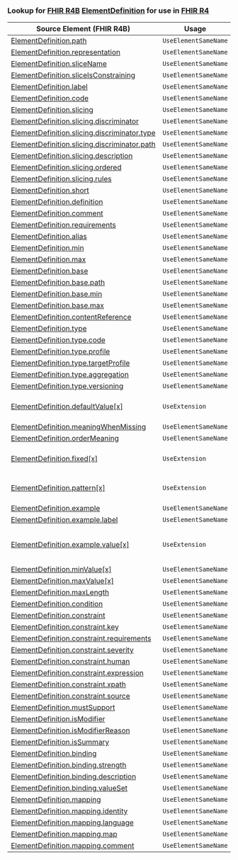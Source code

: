 ### Lookup for [FHIR R4B](https://hl7.org/fhir/R4B/) [ElementDefinition](https://hl7.org/fhir/R4B/ElementDefinition.html) for use in [FHIR R4](https://hl7.org/fhir/R4/)

| Source Element (FHIR R4B) | Usage | Target |
| -------------- | ----- | ------ |
| [ElementDefinition.path](https://hl7.org/fhir/R4B/ElementDefinition.html#resource) | `UseElementSameName` | [ElementDefinition.path](https://hl7.org/fhir/R4/ElementDefinition.html#resource) |
| [ElementDefinition.representation](https://hl7.org/fhir/R4B/ElementDefinition.html#resource) | `UseElementSameName` | [ElementDefinition.representation](https://hl7.org/fhir/R4/ElementDefinition.html#resource) |
| [ElementDefinition.sliceName](https://hl7.org/fhir/R4B/ElementDefinition.html#resource) | `UseElementSameName` | [ElementDefinition.sliceName](https://hl7.org/fhir/R4/ElementDefinition.html#resource) |
| [ElementDefinition.sliceIsConstraining](https://hl7.org/fhir/R4B/ElementDefinition.html#resource) | `UseElementSameName` | [ElementDefinition.sliceIsConstraining](https://hl7.org/fhir/R4/ElementDefinition.html#resource) |
| [ElementDefinition.label](https://hl7.org/fhir/R4B/ElementDefinition.html#resource) | `UseElementSameName` | [ElementDefinition.label](https://hl7.org/fhir/R4/ElementDefinition.html#resource) |
| [ElementDefinition.code](https://hl7.org/fhir/R4B/ElementDefinition.html#resource) | `UseElementSameName` | [ElementDefinition.code](https://hl7.org/fhir/R4/ElementDefinition.html#resource) |
| [ElementDefinition.slicing](https://hl7.org/fhir/R4B/ElementDefinition.html#resource) | `UseElementSameName` | [ElementDefinition.slicing](https://hl7.org/fhir/R4/ElementDefinition.html#resource) |
| [ElementDefinition.slicing.discriminator](https://hl7.org/fhir/R4B/ElementDefinition.html#resource) | `UseElementSameName` | [ElementDefinition.slicing.discriminator](https://hl7.org/fhir/R4/ElementDefinition.html#resource) |
| [ElementDefinition.slicing.discriminator.type](https://hl7.org/fhir/R4B/ElementDefinition.html#resource) | `UseElementSameName` | [ElementDefinition.slicing.discriminator.type](https://hl7.org/fhir/R4/ElementDefinition.html#resource) |
| [ElementDefinition.slicing.discriminator.path](https://hl7.org/fhir/R4B/ElementDefinition.html#resource) | `UseElementSameName` | [ElementDefinition.slicing.discriminator.path](https://hl7.org/fhir/R4/ElementDefinition.html#resource) |
| [ElementDefinition.slicing.description](https://hl7.org/fhir/R4B/ElementDefinition.html#resource) | `UseElementSameName` | [ElementDefinition.slicing.description](https://hl7.org/fhir/R4/ElementDefinition.html#resource) |
| [ElementDefinition.slicing.ordered](https://hl7.org/fhir/R4B/ElementDefinition.html#resource) | `UseElementSameName` | [ElementDefinition.slicing.ordered](https://hl7.org/fhir/R4/ElementDefinition.html#resource) |
| [ElementDefinition.slicing.rules](https://hl7.org/fhir/R4B/ElementDefinition.html#resource) | `UseElementSameName` | [ElementDefinition.slicing.rules](https://hl7.org/fhir/R4/ElementDefinition.html#resource) |
| [ElementDefinition.short](https://hl7.org/fhir/R4B/ElementDefinition.html#resource) | `UseElementSameName` | [ElementDefinition.short](https://hl7.org/fhir/R4/ElementDefinition.html#resource) |
| [ElementDefinition.definition](https://hl7.org/fhir/R4B/ElementDefinition.html#resource) | `UseElementSameName` | [ElementDefinition.definition](https://hl7.org/fhir/R4/ElementDefinition.html#resource) |
| [ElementDefinition.comment](https://hl7.org/fhir/R4B/ElementDefinition.html#resource) | `UseElementSameName` | [ElementDefinition.comment](https://hl7.org/fhir/R4/ElementDefinition.html#resource) |
| [ElementDefinition.requirements](https://hl7.org/fhir/R4B/ElementDefinition.html#resource) | `UseElementSameName` | [ElementDefinition.requirements](https://hl7.org/fhir/R4/ElementDefinition.html#resource) |
| [ElementDefinition.alias](https://hl7.org/fhir/R4B/ElementDefinition.html#resource) | `UseElementSameName` | [ElementDefinition.alias](https://hl7.org/fhir/R4/ElementDefinition.html#resource) |
| [ElementDefinition.min](https://hl7.org/fhir/R4B/ElementDefinition.html#resource) | `UseElementSameName` | [ElementDefinition.min](https://hl7.org/fhir/R4/ElementDefinition.html#resource) |
| [ElementDefinition.max](https://hl7.org/fhir/R4B/ElementDefinition.html#resource) | `UseElementSameName` | [ElementDefinition.max](https://hl7.org/fhir/R4/ElementDefinition.html#resource) |
| [ElementDefinition.base](https://hl7.org/fhir/R4B/ElementDefinition.html#resource) | `UseElementSameName` | [ElementDefinition.base](https://hl7.org/fhir/R4/ElementDefinition.html#resource) |
| [ElementDefinition.base.path](https://hl7.org/fhir/R4B/ElementDefinition.html#resource) | `UseElementSameName` | [ElementDefinition.base.path](https://hl7.org/fhir/R4/ElementDefinition.html#resource) |
| [ElementDefinition.base.min](https://hl7.org/fhir/R4B/ElementDefinition.html#resource) | `UseElementSameName` | [ElementDefinition.base.min](https://hl7.org/fhir/R4/ElementDefinition.html#resource) |
| [ElementDefinition.base.max](https://hl7.org/fhir/R4B/ElementDefinition.html#resource) | `UseElementSameName` | [ElementDefinition.base.max](https://hl7.org/fhir/R4/ElementDefinition.html#resource) |
| [ElementDefinition.contentReference](https://hl7.org/fhir/R4B/ElementDefinition.html#resource) | `UseElementSameName` | [ElementDefinition.contentReference](https://hl7.org/fhir/R4/ElementDefinition.html#resource) |
| [ElementDefinition.type](https://hl7.org/fhir/R4B/ElementDefinition.html#resource) | `UseElementSameName` | [ElementDefinition.type](https://hl7.org/fhir/R4/ElementDefinition.html#resource) |
| [ElementDefinition.type.code](https://hl7.org/fhir/R4B/ElementDefinition.html#resource) | `UseElementSameName` | [ElementDefinition.type.code](https://hl7.org/fhir/R4/ElementDefinition.html#resource) |
| [ElementDefinition.type.profile](https://hl7.org/fhir/R4B/ElementDefinition.html#resource) | `UseElementSameName` | [ElementDefinition.type.profile](https://hl7.org/fhir/R4/ElementDefinition.html#resource) |
| [ElementDefinition.type.targetProfile](https://hl7.org/fhir/R4B/ElementDefinition.html#resource) | `UseElementSameName` | [ElementDefinition.type.targetProfile](https://hl7.org/fhir/R4/ElementDefinition.html#resource) |
| [ElementDefinition.type.aggregation](https://hl7.org/fhir/R4B/ElementDefinition.html#resource) | `UseElementSameName` | [ElementDefinition.type.aggregation](https://hl7.org/fhir/R4/ElementDefinition.html#resource) |
| [ElementDefinition.type.versioning](https://hl7.org/fhir/R4B/ElementDefinition.html#resource) | `UseElementSameName` | [ElementDefinition.type.versioning](https://hl7.org/fhir/R4/ElementDefinition.html#resource) |
| [ElementDefinition.defaultValue[x]](https://hl7.org/fhir/R4B/ElementDefinition.html#resource) | `UseExtension` | [http://hl7.org/fhir/4.3/StructureDefinition/extension-ElementDefinition.defaultValue](StructureDefinition-ext-R4B-ElementDefinition.defaultValue.html) |
| [ElementDefinition.meaningWhenMissing](https://hl7.org/fhir/R4B/ElementDefinition.html#resource) | `UseElementSameName` | [ElementDefinition.meaningWhenMissing](https://hl7.org/fhir/R4/ElementDefinition.html#resource) |
| [ElementDefinition.orderMeaning](https://hl7.org/fhir/R4B/ElementDefinition.html#resource) | `UseElementSameName` | [ElementDefinition.orderMeaning](https://hl7.org/fhir/R4/ElementDefinition.html#resource) |
| [ElementDefinition.fixed[x]](https://hl7.org/fhir/R4B/ElementDefinition.html#resource) | `UseExtension` | [http://hl7.org/fhir/4.3/StructureDefinition/extension-ElementDefinition.fixed](StructureDefinition-ext-R4B-ElementDefinition.fixed.html) |
| [ElementDefinition.pattern[x]](https://hl7.org/fhir/R4B/ElementDefinition.html#resource) | `UseExtension` | [http://hl7.org/fhir/4.3/StructureDefinition/extension-ElementDefinition.pattern](StructureDefinition-ext-R4B-ElementDefinition.pattern.html) |
| [ElementDefinition.example](https://hl7.org/fhir/R4B/ElementDefinition.html#resource) | `UseElementSameName` | [ElementDefinition.example](https://hl7.org/fhir/R4/ElementDefinition.html#resource) |
| [ElementDefinition.example.label](https://hl7.org/fhir/R4B/ElementDefinition.html#resource) | `UseElementSameName` | [ElementDefinition.example.label](https://hl7.org/fhir/R4/ElementDefinition.html#resource) |
| [ElementDefinition.example.value[x]](https://hl7.org/fhir/R4B/ElementDefinition.html#resource) | `UseExtension` | [http://hl7.org/fhir/4.3/StructureDefinition/extension-ElementDefinition.example.value](StructureDefinition-ext-R4B-ElementDefinition.ex.value.html) |
| [ElementDefinition.minValue[x]](https://hl7.org/fhir/R4B/ElementDefinition.html#resource) | `UseElementSameName` | [ElementDefinition.minValue[x]](https://hl7.org/fhir/R4/ElementDefinition.html#resource) |
| [ElementDefinition.maxValue[x]](https://hl7.org/fhir/R4B/ElementDefinition.html#resource) | `UseElementSameName` | [ElementDefinition.maxValue[x]](https://hl7.org/fhir/R4/ElementDefinition.html#resource) |
| [ElementDefinition.maxLength](https://hl7.org/fhir/R4B/ElementDefinition.html#resource) | `UseElementSameName` | [ElementDefinition.maxLength](https://hl7.org/fhir/R4/ElementDefinition.html#resource) |
| [ElementDefinition.condition](https://hl7.org/fhir/R4B/ElementDefinition.html#resource) | `UseElementSameName` | [ElementDefinition.condition](https://hl7.org/fhir/R4/ElementDefinition.html#resource) |
| [ElementDefinition.constraint](https://hl7.org/fhir/R4B/ElementDefinition.html#resource) | `UseElementSameName` | [ElementDefinition.constraint](https://hl7.org/fhir/R4/ElementDefinition.html#resource) |
| [ElementDefinition.constraint.key](https://hl7.org/fhir/R4B/ElementDefinition.html#resource) | `UseElementSameName` | [ElementDefinition.constraint.key](https://hl7.org/fhir/R4/ElementDefinition.html#resource) |
| [ElementDefinition.constraint.requirements](https://hl7.org/fhir/R4B/ElementDefinition.html#resource) | `UseElementSameName` | [ElementDefinition.constraint.requirements](https://hl7.org/fhir/R4/ElementDefinition.html#resource) |
| [ElementDefinition.constraint.severity](https://hl7.org/fhir/R4B/ElementDefinition.html#resource) | `UseElementSameName` | [ElementDefinition.constraint.severity](https://hl7.org/fhir/R4/ElementDefinition.html#resource) |
| [ElementDefinition.constraint.human](https://hl7.org/fhir/R4B/ElementDefinition.html#resource) | `UseElementSameName` | [ElementDefinition.constraint.human](https://hl7.org/fhir/R4/ElementDefinition.html#resource) |
| [ElementDefinition.constraint.expression](https://hl7.org/fhir/R4B/ElementDefinition.html#resource) | `UseElementSameName` | [ElementDefinition.constraint.expression](https://hl7.org/fhir/R4/ElementDefinition.html#resource) |
| [ElementDefinition.constraint.xpath](https://hl7.org/fhir/R4B/ElementDefinition.html#resource) | `UseElementSameName` | [ElementDefinition.constraint.xpath](https://hl7.org/fhir/R4/ElementDefinition.html#resource) |
| [ElementDefinition.constraint.source](https://hl7.org/fhir/R4B/ElementDefinition.html#resource) | `UseElementSameName` | [ElementDefinition.constraint.source](https://hl7.org/fhir/R4/ElementDefinition.html#resource) |
| [ElementDefinition.mustSupport](https://hl7.org/fhir/R4B/ElementDefinition.html#resource) | `UseElementSameName` | [ElementDefinition.mustSupport](https://hl7.org/fhir/R4/ElementDefinition.html#resource) |
| [ElementDefinition.isModifier](https://hl7.org/fhir/R4B/ElementDefinition.html#resource) | `UseElementSameName` | [ElementDefinition.isModifier](https://hl7.org/fhir/R4/ElementDefinition.html#resource) |
| [ElementDefinition.isModifierReason](https://hl7.org/fhir/R4B/ElementDefinition.html#resource) | `UseElementSameName` | [ElementDefinition.isModifierReason](https://hl7.org/fhir/R4/ElementDefinition.html#resource) |
| [ElementDefinition.isSummary](https://hl7.org/fhir/R4B/ElementDefinition.html#resource) | `UseElementSameName` | [ElementDefinition.isSummary](https://hl7.org/fhir/R4/ElementDefinition.html#resource) |
| [ElementDefinition.binding](https://hl7.org/fhir/R4B/ElementDefinition.html#resource) | `UseElementSameName` | [ElementDefinition.binding](https://hl7.org/fhir/R4/ElementDefinition.html#resource) |
| [ElementDefinition.binding.strength](https://hl7.org/fhir/R4B/ElementDefinition.html#resource) | `UseElementSameName` | [ElementDefinition.binding.strength](https://hl7.org/fhir/R4/ElementDefinition.html#resource) |
| [ElementDefinition.binding.description](https://hl7.org/fhir/R4B/ElementDefinition.html#resource) | `UseElementSameName` | [ElementDefinition.binding.description](https://hl7.org/fhir/R4/ElementDefinition.html#resource) |
| [ElementDefinition.binding.valueSet](https://hl7.org/fhir/R4B/ElementDefinition.html#resource) | `UseElementSameName` | [ElementDefinition.binding.valueSet](https://hl7.org/fhir/R4/ElementDefinition.html#resource) |
| [ElementDefinition.mapping](https://hl7.org/fhir/R4B/ElementDefinition.html#resource) | `UseElementSameName` | [ElementDefinition.mapping](https://hl7.org/fhir/R4/ElementDefinition.html#resource) |
| [ElementDefinition.mapping.identity](https://hl7.org/fhir/R4B/ElementDefinition.html#resource) | `UseElementSameName` | [ElementDefinition.mapping.identity](https://hl7.org/fhir/R4/ElementDefinition.html#resource) |
| [ElementDefinition.mapping.language](https://hl7.org/fhir/R4B/ElementDefinition.html#resource) | `UseElementSameName` | [ElementDefinition.mapping.language](https://hl7.org/fhir/R4/ElementDefinition.html#resource) |
| [ElementDefinition.mapping.map](https://hl7.org/fhir/R4B/ElementDefinition.html#resource) | `UseElementSameName` | [ElementDefinition.mapping.map](https://hl7.org/fhir/R4/ElementDefinition.html#resource) |
| [ElementDefinition.mapping.comment](https://hl7.org/fhir/R4B/ElementDefinition.html#resource) | `UseElementSameName` | [ElementDefinition.mapping.comment](https://hl7.org/fhir/R4/ElementDefinition.html#resource) |

